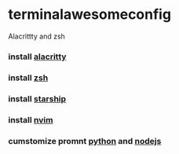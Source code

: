 # terminalawesomeconfig

Alacrittty and zsh

### install [alacritty](https://github.com/alacritty/alacritty)

### install [zsh](https://ohmyz.sh/)

### install [starship](https://starship.rs/)

### install [nvim](https://neovim.io/)

### cumstomize promnt [python](https://github.com/CRAG666/beautiful_prompt_py) and [nodejs](https://github.com/CRAG666/optional-prompt_nodejs)


